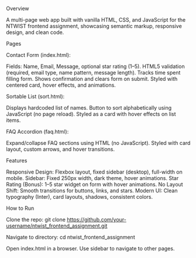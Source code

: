 
Overview

A multi-page web app built with vanilla HTML, CSS, and JavaScript for the NTWIST frontend assignment, showcasing semantic markup, responsive design, and clean code.

Pages

Contact Form (index.html):

Fields: Name, Email, Message, optional star rating (1–5).
HTML5 validation (required, email type, name pattern, message length).
Tracks time spent filling form.
Shows confirmation and clears form on submit.
Styled with centered card, hover effects, and animations.


Sortable List (sort.html):

Displays hardcoded list of names.
Button to sort alphabetically using JavaScript (no page reload).
Styled as a card with hover effects on list items.


FAQ Accordion (faq.html):

Expand/collapse FAQ sections using HTML  (no JavaScript).
Styled with card layout, custom arrows, and hover transitions.


Features

Responsive Design: Flexbox layout, fixed sidebar (desktop), full-width on mobile.
Sidebar: Fixed 250px width, dark theme, hover animations.
Star Rating (Bonus): 1–5 star widget on form with hover animations.
No Layout Shift: Smooth transitions for buttons, links, and stars.
Modern UI: Clean typography (Inter), card layouts, shadows, consistent colors.


How to Run


Clone the repo:
git clone https://github.com/your-username/ntwist_frontend_assignment.git

Navigate to directory:
cd ntwist_frontend_assignment

Open index.html in a browser.
Use sidebar to navigate to other pages.